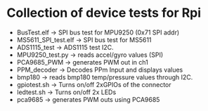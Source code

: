 Collection of device tests for Rpi
=====================================


- BusTest.elf -> SPI bus test for MPU9250 (0x71 SPI addr)
- MS5611_SPI_test.elf -> SPI bus test for MS5611
- ADS1115_test -> ADS1115 test I2C.
- MPU9250_test.py -> reads accel/gyro values (SPI)
- PCA9685_PWM -> generates PWM out in ch1 
- PPM_decoder -> Decodes PPm Input and displays values
- bmp180 -> reads bmp180 temp/pressure values through I2C.
- gpiotest.sh -> Turns on/off 2xGPIOs of the connector
- ledtest.sh -> Turns on/off 2x LEDs
- pca9685 -> generates PWM outs using PCA9685

